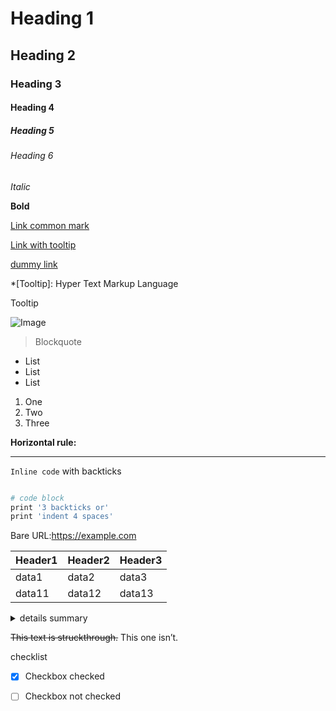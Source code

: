 # Heading 1

## Heading 2

### Heading 3

#### Heading 4

##### Heading 5

###### Heading 6

*Italic*

**Bold**

[Link common mark](https://commonmark.org/help/)

[Link with tooltip](https://github.com/BoostIO/Boostnote "This is a tooltip")

[dummy link](a "asdf")

*[Tooltip]: Hyper Text Markup Language

Tooltip

![Image](https://th.bing.com/th/id/R.36725ebc7438d839f8b8fbd76078d46b?rik=7J6n2TCxcSS%2fAQ&riu=http%3a%2f%2fi.imgur.com%2fEjcfA.jpg&ehk=yQQu2PqeOPplHPSpisZAvSf3v3KgHawqGKSiKZAT%2b1k%3d&risl=&pid=ImgRaw&r=0)
<!-- ![image](https://i.pinimg.com/originals/f3/d3/d5/f3d3d561199d30e0822d6731d59da2ea.jpg) -->

> Blockquote

* List
* List
* List

1. One
2. Two
3. Three

**Horizontal rule:**

---

`Inline code` with backticks

```bash

# code block
print '3 backticks or'
print 'indent 4 spaces'
```

Bare URL:<https://example.com>

|Header1 |Header2  | Header3|
--- | --- | ---|
|data1|data2|data3|
|data11|data12|data13|


 <details>
 <summary>details summary</summary>
 ---
 details body
 </details>

 ~~This text is struckthrough.~~ This one isn’t.

checklist

* [X] Checkbox checked

* [ ] Checkbox not checked

